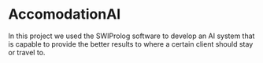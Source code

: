 # AccomodationAI
In this project we used the SWIProlog software to develop an AI system that is capable to provide the better results to where a certain client should stay or travel to.

